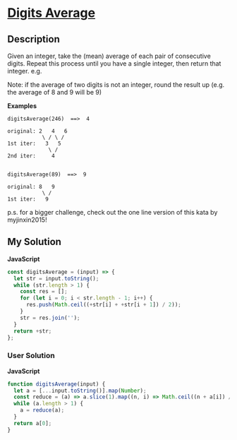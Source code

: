 # [Digits Average](https://www.codewars.com/kata/5a32526ae1ce0ec0f10000b2)

## Description

Given an integer, take the (mean) average of each pair of consecutive digits. Repeat this process until you have a single integer, then return that integer. e.g.

Note: if the average of two digits is not an integer, round the result up (e.g. the average of 8 and 9 will be 9)

**Examples**

```
digitsAverage(246)  ==>  4

original: 2   4   6
           \ / \ /
1st iter:   3   5
             \ /
2nd iter:     4


digitsAverage(89)  ==>  9

original: 8   9
           \ /
1st iter:   9
```

p.s. for a bigger challenge, check out the one line version of this kata by myjinxin2015!

## My Solution

**JavaScript**

```js
const digitsAverage = (input) => {
  let str = input.toString();
  while (str.length > 1) {
    const res = [];
    for (let i = 0; i < str.length - 1; i++) {
      res.push(Math.ceil((+str[i] + +str[i + 1]) / 2));
    }
    str = res.join('');
  }
  return +str;
};
```

### User Solution

**JavaScript**

```js
function digitsAverage(input) {
  let a = [...input.toString()].map(Number);
  const reduce = (a) => a.slice(1).map((n, i) => Math.ceil((n + a[i]) / 2));
  while (a.length > 1) {
    a = reduce(a);
  }
  return a[0];
}
```
